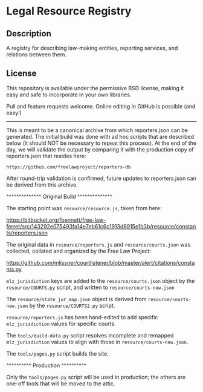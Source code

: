 Legal Resource Registry
=======================

Description
-----------

A registry for describing law-making entities, reporting services, and relations between them.

License
-------

This repository is available under the permissive BSD license, making it easy and safe to incorporate in your own libraries.

Pull and feature requests welcome. Online editing in GitHub is possible (and easy!)


-----------------------------------------

This is meant to be a canonical archive from which reporters.json can
be generated. The initial build was done with ad hoc scripts that are
described below (it should NOT be necessary to repeat this process).
At the end of the day, we will validate the output by comparing it
with the production copy of reporters.json that resides here:

    https://github.com/freelawproject/reporters-db
    
After round-trip validation is confirmed, future updates to
reporters.json can be derived from this archive.

^^^^^^^^^^^^^^
Original Build
^^^^^^^^^^^^^^

The starting point was `resource/resource.js`, taken from here:

   https://bitbucket.org/fbennett/free-law-ferret/src/143292e075493fa14e7eb61c6c1913d6915e1b3b/resource/constants/reporters.json

The original data in `resource/reporters.js` and `resource/courts.json`
was collected, collated and organized by the Free Law Project:

   https://github.com/mlissner/courtlistener/blob/master/alert/citations/constants.py

`mlz_jurisdiction` keys are added to the `resource/courts.json` object by the
`resource/COURTS.py` script, and written to `resource/courts-new.json`

The `resource/state_jur_map.json` object is derived from `resource/courts-new.json` by the
`resource/COURTS2.py` script.

`resource/reporters.js` has been hand-edited to add specific `mlz_jurisdiction`
values for specific courts.

The `tools/build-data.py` script resolves incomplete and remapped
`mlz_jurisdiction` values to align with those in `resource/courts-new.json`.

The `tools/pages.py` script builds the site.

^^^^^^^^^^
Production
^^^^^^^^^^

Only the `tools/pages.py` script will be used in production; the others
are one-off tools that will be moved to the attic.
